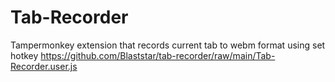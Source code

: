 # Tab-Recorder
Tampermonkey extension that records current tab to webm format using set hotkey
https://github.com/Blaststar/tab-recorder/raw/main/Tab-Recorder.user.js
